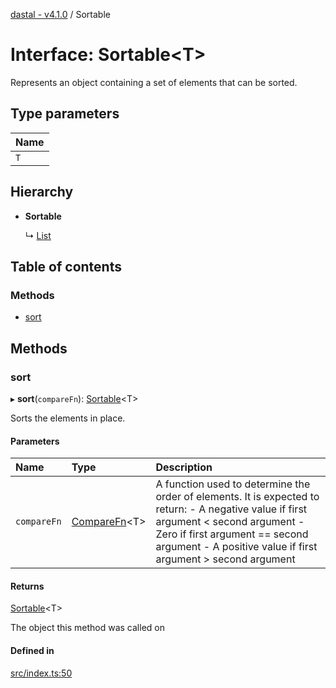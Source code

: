 [dastal - v4.1.0](../README.md) / Sortable

# Interface: Sortable<T\>

Represents an object containing a set of elements that can be sorted.

## Type parameters

| Name |
| :------ |
| `T` |

## Hierarchy

- **Sortable**

  ↳ [List](list.md)

## Table of contents

### Methods

- [sort](sortable.md#sort)

## Methods

### sort

▸ **sort**(`compareFn`): [Sortable](sortable.md)<T\>

Sorts the elements in place.

#### Parameters

| Name | Type | Description |
| :------ | :------ | :------ |
| `compareFn` | [CompareFn](../README.md#comparefn)<T\> | A function used to determine the order of elements.  It is expected to return: - A negative value if first argument < second argument - Zero if first argument == second argument - A positive value if first argument > second argument |

#### Returns

[Sortable](sortable.md)<T\>

The object this method was called on

#### Defined in

[src/index.ts:50](https://github.com/havelessbemore/dastal/blob/d5a812e/src/index.ts#L50)
